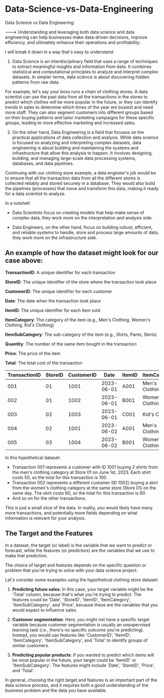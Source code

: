# Data-Science-vs-Data-Engineering
Data Science vs Data Engineering:

---> Understanding and leveraging both data science and data engineering can help businesses make data-driven decisions, improve efficiency, and ultimately enhance their operations and profitability.

I will break it down in a way that's easy to understand:

1) Data Science is an interdisciplinary field that uses a range of techniques to extract meaningful insights and information from data. It combines statistical and computational principles to analyze and interpret complex datasets. In simpler terms, data science is about discovering hidden patterns from raw data.

For example, let's say your boss runs a chain of clothing stores. A data scientist can use the past data from all the transactions in the stores to predict which clothes will be more popular in the future, or they can identify trends in sales to determine which times of the year are busiest and need more staff. They can also segment customers into different groups based on their buying patterns and tailor marketing campaigns for these specific groups, leading to more effective marketing and increased sales.

2) On the other hand, Data Engineering is a field that focuses on the practical applications of data collection and analysis. While data science is focused on analyzing and interpreting complex datasets, data engineering is about building and maintaining the systems and infrastructure that allow this analysis to happen. It involves designing, building, and managing large-scale data processing systems, databases, and data pipelines.

Continuing with our clothing store example, a data engineer's job would be to ensure that all the transaction data from all the different stores is collected reliably and stored securely in a database. They would also build the pipelines (processes) that move and transform this data, making it ready for a data scientist to analyze.

In a nutshell:

- Data Scientists focus on creating models that help make sense of complex data, they work more on the interpretation and analysis side.

- Data Engineers, on the other hand, focus on building robust, efficient, and reliable systems to handle, store and process large amounts of data, they work more on the infrastructure side.



## An example of how the dataset might look for our case above:
**TransactionID**: A unique identifier for each transaction

**StoreID**: The unique identifier of the store where the transaction took place

**CustomerID**: The unique identifier for each customer

**Date**: The date when the transaction took place

**ItemID**: The unique identifier for each item sold

**ItemCategory**: The category of the item (e.g., Men's Clothing, Women's Clothing, Kid's Clothing)

**ItemSubCategory**: The sub-category of the item (e.g., Shirts, Pants, Skirts)

**Quantity**: The number of the same item bought in the transaction

**Price**: The price of the item

**Total**: The total cost of the transaction


| TransactionID | StoreID | CustomerID | Date       | ItemID | ItemCategory | ItemSubCategory | Quantity | Price | Total |
|---------------|---------|------------|------------|--------|--------------|-----------------|----------|-------|-------|
| 001           | 01      | 1001       | 2023-06-01 | A001   | Men's Clothing   | Shirts          | 2        | 50    | 100   |
| 002           | 01      | 1002       | 2023-06-01 | B001   | Women's Clothing | Skirts          | 1        | 60    | 60    |
| 003           | 02      | 1003       | 2023-06-01 | C001   | Kid's Clothing   | Pants           | 3        | 30    | 90    |
| 004           | 02      | 1001       | 2023-06-02 | A001   | Men's Clothing   | Shirts          | 1        | 50    | 50    |
| 005           | 03      | 1004       | 2023-06-02 | B001   | Women's Clothing | Skirts          | 2        | 60    | 120   |

In this hypothetical dataset:

- Transaction 001 represents a customer with ID 1001 buying 2 shirts from the men's clothing category at Store 01 on June 1st, 2023. Each shirt costs 50, so the total for this transaction is 100.
- Transaction 002 represents a different customer (ID 1002) buying a skirt from the women's clothing category at the same store (Store 01) on the same day. The skirt costs 60, so the total for this transaction is 60.
- And so on for the other transactions.

This is just a small slice of the data. In reality, you would likely have many more transactions, and potentially more fields depending on what information is relevant for your analysis.

## The Target and the Features
In a dataset, the target (or label) is the variable that we want to predict or forecast, while the features (or predictors) are the variables that we use to make that prediction. 

The choice of target and features depends on the specific question or problem that you're trying to solve with your data science project.

Let's consider some examples using the hypothetical clothing store dataset:

1. **Predicting future sales**: In this case, your target variable might be the 'Total' column, because that's what you're trying to predict. The features could be 'Date', 'StoreID', 'ItemID', 'ItemCategory', 'ItemSubCategory', and 'Price', because these are the variables that you would expect to influence sales.

2. **Customer segmentation**: Here, you might not have a specific target variable because customer segmentation is usually an unsupervised learning task (i.e., there's no specific outcome you're predicting). Instead, you would use features like 'CustomerID', 'ItemID', 'ItemCategory', 'ItemSubCategory', and 'Total' to identify groups of similar customers.

3. **Predicting popular products**: If you wanted to predict which items will be most popular in the future, your target could be 'ItemID' or 'ItemSubCategory'. The features might include 'Date', 'StoreID', 'Price', and 'Total'.

In general, choosing the right target and features is an important part of the data science process, and it requires both a good understanding of the business problem and the data you have available.
